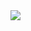 <img src="https://cdn.discordapp.com/attachments/343139540262977538/1086818443094929488/READMEimg.png">